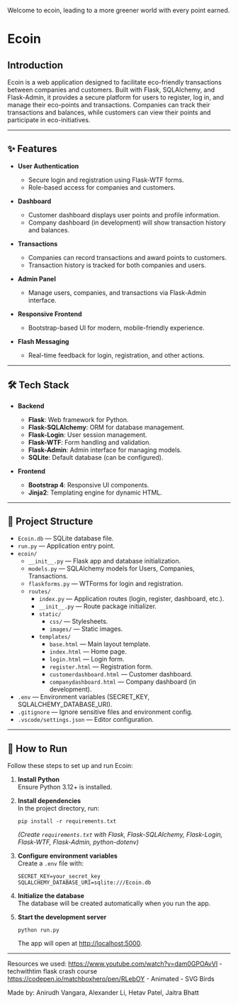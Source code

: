 Welcome to ecoin, leading to a more greener world with every point earned.

# Ecoin

## Introduction

Ecoin is a web application designed to facilitate eco-friendly transactions between companies and customers. Built with Flask, SQLAlchemy, and Flask-Admin, it provides a secure platform for users to register, log in, and manage their eco-points and transactions. Companies can track their transactions and balances, while customers can view their points and participate in eco-initiatives.

---

## ✨ Features

- **User Authentication**
  - Secure login and registration using Flask-WTF forms.
  - Role-based access for companies and customers.

- **Dashboard**
  - Customer dashboard displays user points and profile information.
  - Company dashboard (in development) will show transaction history and balances.

- **Transactions**
  - Companies can record transactions and award points to customers.
  - Transaction history is tracked for both companies and users.

- **Admin Panel**
  - Manage users, companies, and transactions via Flask-Admin interface.

- **Responsive Frontend**
  - Bootstrap-based UI for modern, mobile-friendly experience.

- **Flash Messaging**
  - Real-time feedback for login, registration, and other actions.

---

## 🛠️ Tech Stack

- **Backend**
  - **Flask**: Web framework for Python.
  - **Flask-SQLAlchemy**: ORM for database management.
  - **Flask-Login**: User session management.
  - **Flask-WTF**: Form handling and validation.
  - **Flask-Admin**: Admin interface for managing models.
  - **SQLite**: Default database (can be configured).

- **Frontend**
  - **Bootstrap 4**: Responsive UI components.
  - **Jinja2**: Templating engine for dynamic HTML.

---

## 📝 Project Structure

- `Ecoin.db` — SQLite database file.
- `run.py` — Application entry point.
- `ecoin/`
  - `__init__.py` — Flask app and database initialization.
  - `models.py` — SQLAlchemy models for Users, Companies, Transactions.
  - `flaskforms.py` — WTForms for login and registration.
  - `routes/`
    - `index.py` — Application routes (login, register, dashboard, etc.).
    - `__init__.py` — Route package initializer.
    - `static/`
      - `css/` — Stylesheets.
      - `images/` — Static images.
    - `templates/`
      - `base.html` — Main layout template.
      - `index.html` — Home page.
      - `login.html` — Login form.
      - `register.html` — Registration form.
      - `customerdashboard.html` — Customer dashboard.
      - `companydashboard.html` — Company dashboard (in development).
- `.env` — Environment variables (SECRET_KEY, SQLALCHEMY_DATABASE_URI).
- `.gitignore` — Ignore sensitive files and environment config.
- `.vscode/settings.json` — Editor configuration.

---

## 🚀 How to Run

Follow these steps to set up and run Ecoin:

1. **Install Python**  
   Ensure Python 3.12+ is installed.

2. **Install dependencies**  
   In the project directory, run:
   ```
   pip install -r requirements.txt
   ```
   *(Create `requirements.txt` with Flask, Flask-SQLAlchemy, Flask-Login, Flask-WTF, Flask-Admin, python-dotenv)*

3. **Configure environment variables**  
   Create a `.env` file with:
   ```
   SECRET_KEY=your_secret_key
   SQLALCHEMY_DATABASE_URI=sqlite:///Ecoin.db
   ```

4. **Initialize the database**  
   The database will be created automatically when you run the app.

5. **Start the development server**  
   ```
   python run.py
   ```
   The app will open at [http://localhost:5000](http://localhost:5000).

---


Resources we used:
https://www.youtube.com/watch?v=dam0GPOAvVI - techwithtim flask crash course
https://codepen.io/matchboxhero/pen/RLebOY - Animated - SVG Birds

Made by: Anirudh Vangara, Alexander Li, Hetav Patel, Jaitra Bhatt

